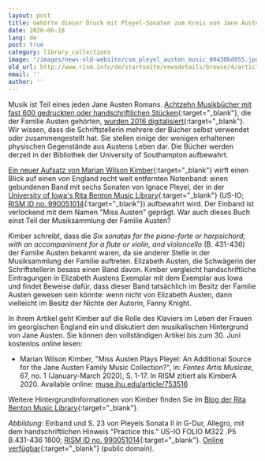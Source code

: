 ```yaml
---
layout: post
title: Gehörte dieser Druck mit Pleyel-Sonaten zum Kreis von Jane Austen?
date: 2020-06-18
lang: de
post: true
category: library_collections
image: "/images/news-old-website/csm_pleyel_austen_music_00430bd055.jpg"
old_url: http://www.rism.info/de/startseite/newsdetails/browse/4/article/64/was-this-book-of-pleyel-sonatas-once-part-of-jane-austens-circle.html
email: ''
author: ''
---
```


Musik ist Teil eines jeden Jane Austen Romans. [Achtzehn Musikbücher mit fast 600 gedruckten oder handschriftlichen Stücken](https://archive.org/details/austenfamilymusicbooks?tab=about){:target="_blank"}, die der Familie Austen gehörten, [wurden 2016 digitalisiert](/electronic_resources/2016/03/21/jane-austens-music-collection-now-online.html){:target="_blank"}. Wir wissen, dass die Schriftstellerin mehrere der Bücher selbst verwendet oder zusammengestellt hat. Sie stellen einige der wenigen erhaltenen physischen Gegenstände aus Austens Leben dar. Die Bücher werden derzeit in der Bibliothek der University of Southampton aufbewahrt.

[Ein neuer Aufsatz von Marian Wilson Kimber](https://muse.jhu.edu/article/753516){:target="_blank"} wirft einen Blick auf einen von England recht weit entfernten Notenband: einen gebundenen Band mit sechs Sonaten von Ignace Pleyel, der in der [University of Iowa's Rita Benton Music Library](http://digital.lib.uiowa.edu/cdm/ref/collection/pleyel/id/4296){:target="_blank"} (US-IO; [RISM ID no. 990051014](https://opac.rism.info/search?id=990051014&View=rism){:target="_blank"}) aufbewahrt wird. Der Einband ist verlockend mit dem Namen "Miss Austen" geprägt. War auch dieses Buch einst Teil der Musiksammlung der Familie Austen?

Kimber schreibt, dass die _Six sonatas for the piano-forte or harpsichord; with an accompaniment for a flute or violin, and violoncello_ (B. 431-436) der Familie Austen bekannt waren, da sie anderer Stelle in der Musiksammlung der Familie auftreten. Elizabeth Austen, die Schwägerin der Schriftstellerin besass einen Band davon. Kimber vergleicht handschriftliche Eintragungen in Elizabeth Austens Exemplar mit dem Exemplar aus Iowa und findet Beweise dafür, dass dieser Band tatsächlich im Besitz der Familie Austen gewesen sein könnte: wenn nicht von Elizabeth Austen, dann vielleicht im Besitz der Nichte der Autorin, Fanny Knight.

In ihrem Artikel geht Kimber auf die Rolle des Klaviers im Leben der Frauen im georgischen England ein und diskutiert den musikalischen Hintergrund von Jane Austen. Sie können den vollständigen Artikel bis zum 30. Juni kostenlos online lesen:

- Marian Wilson Kimber, "Miss Austen Plays Pleyel: An Additional Source for the Jane Austen Family Music Collection?", in: _Fontes Artis Musicae_, 67, no. 1 (January-March 2020), S. 1-17. In RISM zitiert als KimberA 2020. Available online: [muse.jhu.edu/article/753516](https://muse.jhu.edu/article/753516)

Weitere Hintergrundinformationen von Kimber finden Sie im [Blog der Rita Benton Music Library](https://blog.lib.uiowa.edu/rbml/2020/04/06/sounds-from-the-field-jane-austen-in-the-age-of-digital-discovery/){:target="_blank"}.


_Abbildung_: Einband und S. 23 von Pleyels Sonata II in G-Dur, Allegro, mit dem handschriftlichen Hinweis "Practice this." US-IO FOLIO M322 .P5 B.431-436 1800; [RISM ID no. 990051014](https://opac.rism.info/search?id=990051014&View=rism){:target="_blank"}. [Online verfügbar](http://digital.lib.uiowa.edu/cdm/ref/collection/pleyel/id/4296){:target="_blank"} (public domain).